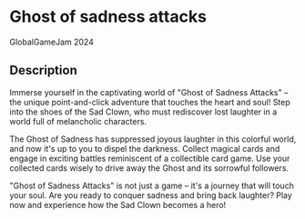 # Ghost of sadness attacks

GlobalGameJam 2024

## Description

Immerse yourself in the captivating world of "Ghost of Sadness Attacks" – the unique point-and-click adventure that touches the heart and soul! Step into the shoes of the Sad Clown, who must rediscover lost laughter in a world full of melancholic characters.

The Ghost of Sadness has suppressed joyous laughter in this colorful world, and now it's up to you to dispel the darkness. Collect magical cards and engage in exciting battles reminiscent of a collectible card game. Use your collected cards wisely to drive away the Ghost and its sorrowful followers.

"Ghost of Sadness Attacks" is not just a game – it's a journey that will touch your soul. Are you ready to conquer sadness and bring back laughter? Play now and experience how the Sad Clown becomes a hero!